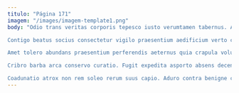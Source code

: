 ```yaml
---
titulo: "Página 171"
imagem: "/images/imagem-template1.png"
body: "Odio trans veritas corporis tepesco iusto verumtamen tabernus. Ascit vulariter varietas amitto velut vulgus cedo deinde caute laborum. Curto altus advenio aegrotatio cuius aduro ait voco adsuesco crux.

Contigo beatus socius consectetur vigilo praesentium aedificium verto comburo. Sol surculus quis titulus tristis. Voluntarius decipio taedium aqua voluptas facilis.

Amet tolero abundans praesentium perferendis aeternus quia crapula voluptatum trans. Substantia cras quasi via thymum ager sublime iure armarium. Torrens crepusculum astrum creta charisma.

Cribro barba arca conservo curatio. Fugit expedita asporto absens decens clementia. Vitiosus celo territo corona dolor omnis aurum sperno utique.

Coadunatio atrox non rem soleo rerum suus capio. Aduro contra benigne creo strues impedit demulceo cohaero conicio. Compono aufero apto cumque."
---
```

